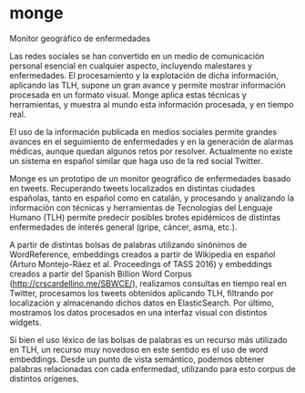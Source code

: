 # monge
Monitor geográfico de enfermedades

Las redes sociales se han convertido en un medio de comunicación personal esencial en cualquier aspecto, incluyendo malestares y enfermedades. El procesamiento y la explotación de dicha información, aplicando las TLH, supone un gran avance y permite mostrar información procesada en un formato visual. Monge aplica estas técnicas y herramientas, y muestra al mundo esta información procesada, y en tiempo real.

El uso de la información publicada en medios sociales permite grandes avances en el seguimiento de enfermedades y en la generación de alarmas médicas, aunque quedan algunos retos por resolver. Actualmente no existe un sistema en español similar que haga uso de la red social Twitter.

Monge es un prototipo de un monitor geográfico de enfermedades basado en tweets. Recuperando tweets localizados en distintas ciudades españolas, tanto en español como en catalán, y procesando y analizando la información con técnicas y herramientas de Tecnologías del Lenguaje Humano (TLH) permite predecir posibles brotes epidémicos de distintas enfermedades de interés general (gripe, cáncer, asma, etc.). 

A partir de distintas bolsas de palabras utilizando sinónimos de WordReference, embeddings creados a partir de Wikipedia en español (Arturo Montejo-Ráez et al. Proceedings of TASS 2016) y embeddings creados a partir del Spanish Billion Word Corpus (http://crscardellino.me/SBWCE/), realizamos consultas en tiempo real en Twitter, procesamos los tweets obtenidos aplicando TLH, filtrando por localización y almacenando dichos datos en ElasticSearch. Por último, mostramos los datos procesados en una interfaz visual con distintos widgets.

Si bien el uso léxico de las bolsas de palabras es un recurso más utilizado en TLH, un recurso muy novedoso en este sentido es el uso de word embeddings. Desde un punto de vista semántico, podemos obtener palabras relacionadas con cada enfermedad, utilizando para esto corpus de distintos orígenes.
